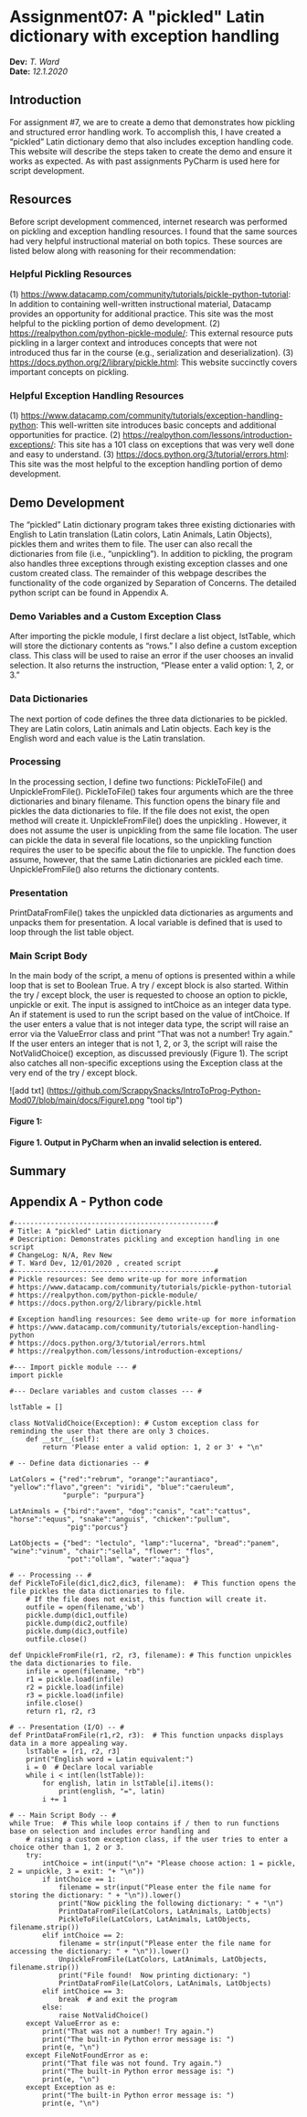 # Assignment07:  A "pickled" Latin dictionary with exception handling
**Dev:** *T. Ward*   
**Date:** *12.1.2020*

## Introduction 
For assignment #7, we are to create a demo that demonstrates how pickling and structured error handling work.  To accomplish this, I have created a “pickled” Latin dictionary demo that also includes exception handling code.  This website will describe the steps taken to create the demo and ensure it works as expected.  As with past assignments PyCharm is used here for script development.

## Resources
Before script development commenced, internet research was performed on pickling and exception handling resources.   I found that the same sources had very helpful instructional material on both topics.  These sources are listed below along with reasoning for their recommendation: 

### Helpful Pickling Resources
(1) https://www.datacamp.com/community/tutorials/pickle-python-tutorial: In addition to containing well-written instructional material, Datacamp provides an opportunity for additional practice.  This site was the most helpful to the pickling portion of demo development.
(2) https://realpython.com/python-pickle-module/: This external resource puts pickling in a larger context and introduces concepts that were not introduced thus far in the course (e.g., serialization and deserialization).
(3) https://docs.python.org/2/library/pickle.html: This website succinctly covers important concepts on pickling.

### Helpful Exception Handling Resources
(1) https://www.datacamp.com/community/tutorials/exception-handling-python: This well-written site introduces basic concepts and additional opportunities for practice.
(2) https://realpython.com/lessons/introduction-exceptions/: This site has a 101 class on exceptions that was very well done and easy to understand.
(3) https://docs.python.org/3/tutorial/errors.html: This site was the most helpful to the exception handling portion of demo development. 

## Demo Development
The “pickled” Latin dictionary program takes three existing dictionaries with English to Latin translation (Latin colors, Latin Animals, Latin Objects), pickles them and writes them to file.  The user can also recall the dictionaries from file (i.e., “unpickling”).  In addition to pickling, the program also handles three exceptions through existing exception classes and one custom created class. The remainder of this webpage describes the functionality of the code organized by Separation of Concerns.  The detailed python script can be found in Appendix A.

### Demo Variables and a Custom Exception Class
After importing the pickle module, I first declare a list object, lstTable, which will store the dictionary contents as “rows.”  I also define a custom exception class.  This class will be used to raise an error if the user chooses an invalid selection.  It also returns the instruction, “Please enter a valid option: 1, 2, or 3.”

### Data Dictionaries
The next portion of code defines the three data dictionaries to be pickled.  They are Latin colors, Latin animals and Latin objects.  Each key is the English word and each value is the Latin translation. 

### Processing
In the processing section, I define two functions: PickleToFile() and UnpickleFromFile().  PickleToFile() takes four arguments which are the three dictionaries and binary filename.  This function opens the binary file and pickles the data dictionaries to file.  If the file does not exist, the open method will create it.  UnpickleFromFile()  does the unpickling .  However, it does not assume the user is unpickling from the same file location.  The user can pickle the data in several file locations, so the unpickling function requires the user to be specific about the file to unpickle.  The function does assume, however, that the same Latin dictionaries are pickled each time.  UnpickleFromFile() also returns the dictionary contents.

### Presentation
PrintDataFromFile() takes the unpickled data dictionaries as arguments and unpacks them for presentation. A local variable is defined that is used to loop through the list table object.  

### Main Script Body
In the main body of the script, a menu of options is presented within a while loop that is set to Boolean True.  A try / except block is also started.   Within the try / except block, the user is requested to choose an option to pickle, unpickle or exit.  The input is assigned to intChoice as an integer data type.   An if statement is used to run the script based on the value of intChoice.  If the user enters a value that is not integer data type, the script will raise an error via the ValueError class and print “That was not a number! Try again.”  If the user enters an integer that is not 1, 2, or 3, the script will raise the NotValidChoice() exception, as discussed previously (Figure 1).  The script also catches all non-specific exceptions using the Exception class at the very end of the try / except block.  

![add txt] (https://github.com/ScrappySnacks/IntroToProg-Python-Mod07/blob/main/docs/Figure1.png "tool tip")
#### Figure 1: 



#### Figure 1.  Output in PyCharm when an invalid selection is entered.

## Summary

## Appendix A - Python code


```
#-------------------------------------------------#
# Title: A "pickled" Latin dictionary
# Description: Demonstrates pickling and exception handling in one script
# ChangeLog: N/A, Rev New
# T. Ward Dev, 12/01/2020 , created script
#-------------------------------------------------#
# Pickle resources: See demo write-up for more information
# https://www.datacamp.com/community/tutorials/pickle-python-tutorial
# https://realpython.com/python-pickle-module/
# https://docs.python.org/2/library/pickle.html

# Exception handling resources: See demo write-up for more information
# https://www.datacamp.com/community/tutorials/exception-handling-python
# https://docs.python.org/3/tutorial/errors.html
# https://realpython.com/lessons/introduction-exceptions/

#--- Import pickle module --- #
import pickle

#--- Declare variables and custom classes --- #

lstTable = []

class NotValidChoice(Exception): # Custom exception class for reminding the user that there are only 3 choices.
    def __str__(self):
        return 'Please enter a valid option: 1, 2 or 3' + "\n"

# -- Define data dictionaries -- #

LatColors = {"red":"rebrum", "orange":"aurantiaco", "yellow":"flavo","green": "viridi", "blue":"caeruleum",
             "purple": "purpura"}

LatAnimals = {"bird":"avem", "dog":"canis", "cat":"cattus", "horse":"equus", "snake":"anguis", "chicken":"pullum",
              "pig":"porcus"}

LatObjects = {"bed": "lectulo", "lamp":"lucerna", "bread":"panem", "wine":"vinum", "chair":"sella", "flower": "flos",
              "pot":"ollam", "water":"aqua"}

# -- Processing -- #
def PickleToFile(dic1,dic2,dic3, filename):  # This function opens the file pickles the data dictionaries to file.
    # If the file does not exist, this function will create it.
    outfile = open(filename,'wb')
    pickle.dump(dic1,outfile)
    pickle.dump(dic2,outfile)
    pickle.dump(dic3,outfile)
    outfile.close()

def UnpickleFromFile(r1, r2, r3, filename): # This function unpickles the data dictionaries to file.
    infile = open(filename, "rb")
    r1 = pickle.load(infile)
    r2 = pickle.load(infile)
    r3 = pickle.load(infile)
    infile.close()
    return r1, r2, r3

# -- Presentation (I/O) -- #
def PrintDataFromFile(r1,r2, r3):  # This function unpacks displays data in a more appealing way.
    lstTable = [r1, r2, r3]
    print("English word = Latin equivalent:")
    i = 0  # Declare local variable
    while i < int(len(lstTable)):
        for english, latin in lstTable[i].items():
            print(english, "=", latin)
        i += 1

# -- Main Script Body -- #
while True:  # This while loop contains if / then to run functions base on selection and includes error handling and
    # raising a custom exception class, if the user tries to enter a choice other than 1, 2 or 3.
    try:
        intChoice = int(input("\n"+ "Please choose action: 1 = pickle, 2 = unpickle, 3 = exit: "+ "\n"))
        if intChoice == 1:
            filename = str(input("Please enter the file name for storing the dictionary: " + "\n")).lower()
            print("Now pickling the following dictionary: " + "\n")
            PrintDataFromFile(LatColors, LatAnimals, LatObjects)
            PickleToFile(LatColors, LatAnimals, LatObjects, filename.strip())
        elif intChoice == 2:
            filename = str(input("Please enter the file name for accessing the dictionary: " + "\n")).lower()
            UnpickleFromFile(LatColors, LatAnimals, LatObjects, filename.strip())
            print("File found!  Now printing dictionary: ")
            PrintDataFromFile(LatColors, LatAnimals, LatObjects)
        elif intChoice == 3:
            break  # and exit the program
        else:
            raise NotValidChoice()
    except ValueError as e:
        print("That was not a number! Try again.")
        print("The built-in Python error message is: ")
        print(e, "\n")
    except FileNotFoundError as e:
        print("That file was not found. Try again.")
        print("The built-in Python error message is: ")
        print(e, "\n")
    except Exception as e:
        print("The built-in Python error message is: ")
        print(e, "\n")
```

